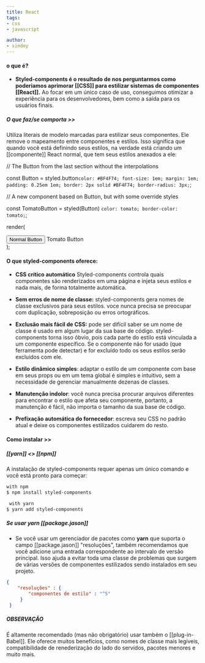 ```yaml
---
title: React
tags:
- css
- javascript

author:
- sindey
---
```

#### o que é?
- **Styled-components é o resultado de nos perguntarmos como poderiamos aprimorar [[CSS]] para estilizar sistemas de componentes [[React]].**
	 Ao focar em um único caso de uso, conseguimos otimizar a experiência para os desenvolvedores, bem como a saída para os usuários finais.


##### O que faz/se comporta >> 
Utiliza literais de modelo marcadas para estilizar seus componentes.
Ele remove o mapeamento entre componentes e estilos. Isso significa que quando você está definindo seus estilos, na verdade está criando um [[componente]] React normal, que tem seus estilos anexados a ele:

 
// The Button from the last section without the interpolations

const Button = styled.button`
  color: #BF4F74;
  font-size: 1em;
  margin: 1em;
  padding: 0.25em 1em;
  border: 2px solid #BF4F74;
  border-radius: 3px;
`;

// A new component based on Button, but with some override styles

const TomatoButton = styled(Button) `
  color: tomato;
  border-color: tomato;
`;

render(
  <div>
    <Button>Normal Button</Button>
    <TomatoButton>Tomato Button</TomatoButton>
  </div>
);

#### O que styled-components oferece:
 - **CSS crítico automático**
	 Styled-components controla quais componentes são renderizados em uma página e injeta seus estilos e nada mais, de forma totalmente automática.

- **Sem erros de nome de classe:** 
	styled-components gera nomes de classe exclusivos para seus estilos. voce nunca precisa se preocupar com duplicação, sobreposição ou erros ortográficos.

- **Exclusão mais fácil de CSS:** 
	pode ser difícil saber se um nome de classe é usado em algum lugar da sua base de código.
	styled-components torna isso óbvio, pois cada parte do estilo está vinculada a um componente específico. Se o componente não for usado (que ferramenta pode detectar) e for excluído todo os seus estilos serão excluidos com ele.

- **Estilo dinâmico simples**:
	adaptar o estilo de um componente com base em seus props ou em um tema global é simples e intuitivo, sem a necessidade de gerenciar manualmente dezenas de classes.

- **Manutenção indolor**:
	você nunca precisa procurar arquivos diferentes para encontrar o estilo que afeta seu componente, portanto, a manutenção é fácil, não importa o tamanho da sua base de código.

- **Prefixação automática do fornecedor**:
	escreva seu CSS no padrão atual e deixe os componentes estilizados cuidarem do resto.
	

#### Como instalar >>
##### [[yarn]] <> [[npm]]
A instalação de styled-components requer apenas um único comando e você está pronto para começar:

```sh
with npm
$ npm install styled-components

 with yarn
$ yarn add styled-components
```

##### Se usar **yarn** [[package.jason]] 
- Se você usar um gerenciador de pacotes como **yarn** que suporta o campo [[package.jason]] "resoluções", também recomendamos que você adicione uma entrada correspondente ao intervalo de versão principal. Isso ajuda a evitar toda uma classe de problemas que surgem de várias versões de componentes estilizados sendo instalados em seu projeto.
```json
{
	"resoluções" : {
		"componentes de estilo" : "^5"
	 }
 }
```

##### OBSERVAÇÃO 
É altamente recomendado (mas não obrigatório) usar também o [[plug-in-Babel]]. Ele oferece muitos benefícios, como nomes de classe mais legíveis, compatibilidade de renederização do lado do servidos, pacotes menores e muito mais.

